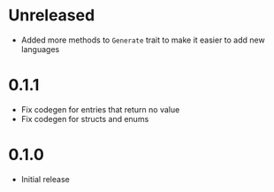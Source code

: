 # Unreleased

- Added more methods to `Generate` trait to make it easier to add new
  languages

# 0.1.1

- Fix codegen for entries that return no value
- Fix codegen for structs and enums

# 0.1.0

- Initial release
